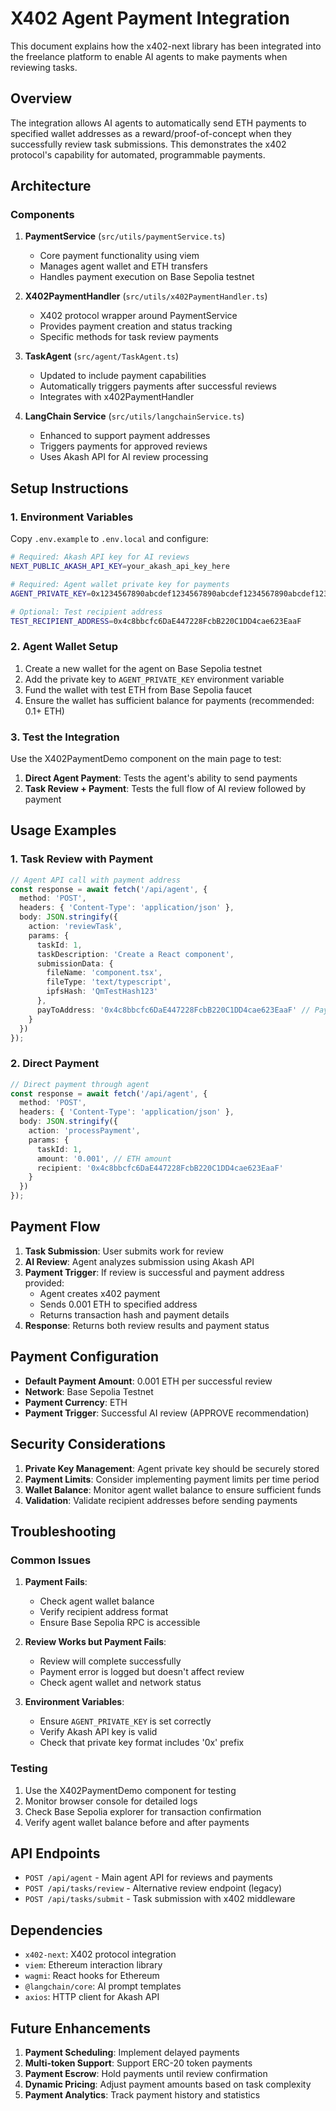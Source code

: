 # X402 Agent Payment Integration

This document explains how the x402-next library has been integrated into the freelance platform to enable AI agents to make payments when reviewing tasks.

## Overview

The integration allows AI agents to automatically send ETH payments to specified wallet addresses as a reward/proof-of-concept when they successfully review task submissions. This demonstrates the x402 protocol's capability for automated, programmable payments.

## Architecture

### Components

1. **PaymentService** (`src/utils/paymentService.ts`)
   - Core payment functionality using viem
   - Manages agent wallet and ETH transfers
   - Handles payment execution on Base Sepolia testnet

2. **X402PaymentHandler** (`src/utils/x402PaymentHandler.ts`)
   - X402 protocol wrapper around PaymentService
   - Provides payment creation and status tracking
   - Specific methods for task review payments

3. **TaskAgent** (`src/agent/TaskAgent.ts`)
   - Updated to include payment capabilities
   - Automatically triggers payments after successful reviews
   - Integrates with x402PaymentHandler

4. **LangChain Service** (`src/utils/langchainService.ts`)
   - Enhanced to support payment addresses
   - Triggers payments for approved reviews
   - Uses Akash API for AI review processing

## Setup Instructions

### 1. Environment Variables

Copy `.env.example` to `.env.local` and configure:

```bash
# Required: Akash API key for AI reviews
NEXT_PUBLIC_AKASH_API_KEY=your_akash_api_key_here

# Required: Agent wallet private key for payments
AGENT_PRIVATE_KEY=0x1234567890abcdef1234567890abcdef1234567890abcdef1234567890abcdef

# Optional: Test recipient address
TEST_RECIPIENT_ADDRESS=0x4c8bbcfc6DaE447228FcbB220C1DD4cae623EaaF
```

### 2. Agent Wallet Setup

1. Create a new wallet for the agent on Base Sepolia testnet
2. Add the private key to `AGENT_PRIVATE_KEY` environment variable
3. Fund the wallet with test ETH from Base Sepolia faucet
4. Ensure the wallet has sufficient balance for payments (recommended: 0.1+ ETH)

### 3. Test the Integration

Use the X402PaymentDemo component on the main page to test:

1. **Direct Agent Payment**: Tests the agent's ability to send payments
2. **Task Review + Payment**: Tests the full flow of AI review followed by payment

## Usage Examples

### 1. Task Review with Payment

```typescript
// Agent API call with payment address
const response = await fetch('/api/agent', {
  method: 'POST',
  headers: { 'Content-Type': 'application/json' },
  body: JSON.stringify({
    action: 'reviewTask',
    params: {
      taskId: 1,
      taskDescription: 'Create a React component',
      submissionData: {
        fileName: 'component.tsx',
        fileType: 'text/typescript',
        ipfsHash: 'QmTestHash123'
      },
      payToAddress: '0x4c8bbcfc6DaE447228FcbB220C1DD4cae623EaaF' // Payment recipient
    }
  })
});
```

### 2. Direct Payment

```typescript
// Direct payment through agent
const response = await fetch('/api/agent', {
  method: 'POST',
  headers: { 'Content-Type': 'application/json' },
  body: JSON.stringify({
    action: 'processPayment',
    params: {
      taskId: 1,
      amount: '0.001', // ETH amount
      recipient: '0x4c8bbcfc6DaE447228FcbB220C1DD4cae623EaaF'
    }
  })
});
```

## Payment Flow

1. **Task Submission**: User submits work for review
2. **AI Review**: Agent analyzes submission using Akash API
3. **Payment Trigger**: If review is successful and payment address provided:
   - Agent creates x402 payment
   - Sends 0.001 ETH to specified address
   - Returns transaction hash and payment details
4. **Response**: Returns both review results and payment status

## Payment Configuration

- **Default Payment Amount**: 0.001 ETH per successful review
- **Network**: Base Sepolia Testnet
- **Payment Currency**: ETH
- **Payment Trigger**: Successful AI review (APPROVE recommendation)

## Security Considerations

1. **Private Key Management**: Agent private key should be securely stored
2. **Payment Limits**: Consider implementing payment limits per time period
3. **Wallet Balance**: Monitor agent wallet balance to ensure sufficient funds
4. **Validation**: Validate recipient addresses before sending payments

## Troubleshooting

### Common Issues

1. **Payment Fails**:
   - Check agent wallet balance
   - Verify recipient address format
   - Ensure Base Sepolia RPC is accessible

2. **Review Works but Payment Fails**:
   - Review will complete successfully
   - Payment error is logged but doesn't affect review
   - Check agent wallet and network status

3. **Environment Variables**:
   - Ensure `AGENT_PRIVATE_KEY` is set correctly
   - Verify Akash API key is valid
   - Check that private key format includes '0x' prefix

### Testing

1. Use the X402PaymentDemo component for testing
2. Monitor browser console for detailed logs
3. Check Base Sepolia explorer for transaction confirmation
4. Verify agent wallet balance before and after payments

## API Endpoints

- `POST /api/agent` - Main agent API for reviews and payments
- `POST /api/tasks/review` - Alternative review endpoint (legacy)
- `POST /api/tasks/submit` - Task submission with x402 middleware

## Dependencies

- `x402-next`: X402 protocol integration
- `viem`: Ethereum interaction library
- `wagmi`: React hooks for Ethereum
- `@langchain/core`: AI prompt templates
- `axios`: HTTP client for Akash API

## Future Enhancements

1. **Payment Scheduling**: Implement delayed payments
2. **Multi-token Support**: Support ERC-20 token payments
3. **Payment Escrow**: Hold payments until review confirmation
4. **Dynamic Pricing**: Adjust payment amounts based on task complexity
5. **Payment Analytics**: Track payment history and statistics